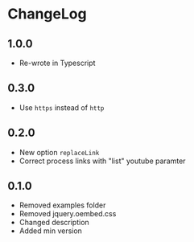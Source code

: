 ChangeLog
==============

1.0.0
-----
* Re-wrote in Typescript

0.3.0
-----
* Use `https` instead of `http`

0.2.0
-----
* New option `replaceLink`
* Correct process links with "list" youtube paramter

0.1.0
-----
* Removed examples folder
* Removed jquery.oembed.css
* Changed description
* Added min version